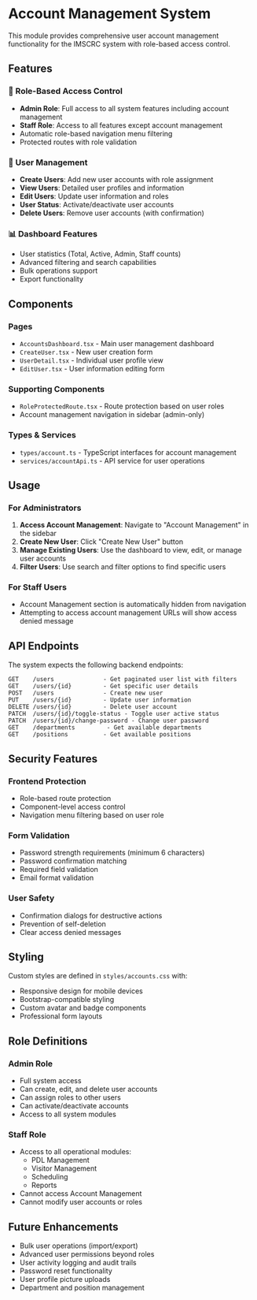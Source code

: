 # Account Management System

This module provides comprehensive user account management functionality for the IMSCRC system with role-based access control.

## Features

### 🔐 Role-Based Access Control

- **Admin Role**: Full access to all system features including account management
- **Staff Role**: Access to all features except account management
- Automatic role-based navigation menu filtering
- Protected routes with role validation

### 👥 User Management

- **Create Users**: Add new user accounts with role assignment
- **View Users**: Detailed user profiles and information
- **Edit Users**: Update user information and roles
- **User Status**: Activate/deactivate user accounts
- **Delete Users**: Remove user accounts (with confirmation)

### 📊 Dashboard Features

- User statistics (Total, Active, Admin, Staff counts)
- Advanced filtering and search capabilities
- Bulk operations support
- Export functionality

## Components

### Pages

- `AccountsDashboard.tsx` - Main user management dashboard
- `CreateUser.tsx` - New user creation form
- `UserDetail.tsx` - Individual user profile view
- `EditUser.tsx` - User information editing form

### Supporting Components

- `RoleProtectedRoute.tsx` - Route protection based on user roles
- Account management navigation in sidebar (admin-only)

### Types & Services

- `types/account.ts` - TypeScript interfaces for account management
- `services/accountApi.ts` - API service for user operations

## Usage

### For Administrators

1. **Access Account Management**: Navigate to "Account Management" in the sidebar
2. **Create New User**: Click "Create New User" button
3. **Manage Existing Users**: Use the dashboard to view, edit, or manage user accounts
4. **Filter Users**: Use search and filter options to find specific users

### For Staff Users

- Account Management section is automatically hidden from navigation
- Attempting to access account management URLs will show access denied message

## API Endpoints

The system expects the following backend endpoints:

```
GET    /users              - Get paginated user list with filters
GET    /users/{id}         - Get specific user details
POST   /users              - Create new user
PUT    /users/{id}         - Update user information
DELETE /users/{id}         - Delete user account
PATCH  /users/{id}/toggle-status - Toggle user active status
PATCH  /users/{id}/change-password - Change user password
GET    /departments         - Get available departments
GET    /positions          - Get available positions
```

## Security Features

### Frontend Protection

- Role-based route protection
- Component-level access control
- Navigation menu filtering based on user role

### Form Validation

- Password strength requirements (minimum 6 characters)
- Password confirmation matching
- Required field validation
- Email format validation

### User Safety

- Confirmation dialogs for destructive actions
- Prevention of self-deletion
- Clear access denied messages

## Styling

Custom styles are defined in `styles/accounts.css` with:

- Responsive design for mobile devices
- Bootstrap-compatible styling
- Custom avatar and badge components
- Professional form layouts

## Role Definitions

### Admin Role

- Full system access
- Can create, edit, and delete user accounts
- Can assign roles to other users
- Can activate/deactivate accounts
- Access to all system modules

### Staff Role

- Access to all operational modules:
  - PDL Management
  - Visitor Management
  - Scheduling
  - Reports
- Cannot access Account Management
- Cannot modify user accounts or roles

## Future Enhancements

- Bulk user operations (import/export)
- Advanced user permissions beyond roles
- User activity logging and audit trails
- Password reset functionality
- User profile picture uploads
- Department and position management
